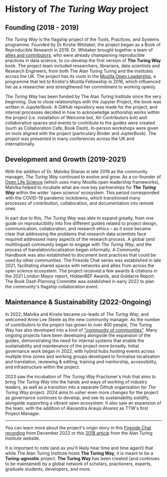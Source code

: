 # History of *The Turing Way* project

## Founding (2018 - 2019)

*The Turing Way* is the flagship project of the Tools, Practices, and Systems programme.
Founded by Dr Kirstie Whitaker, the project began as a Book of Reproducible Research in 2019.
Dr. Whitaker brought together a team of [allies and contributors](https://github.com/the-turing-way/the-turing-way/blob/main/ways_of_working.md#previous-project-members), who were already championing reproducible practices in data science, to co-develop the first version of **The Turing Way** book.
The project team included researchers, librarians, data scientists and Research Engineers, from both The Alan Turing Turing and the institutes across the UK.
The project has its roots in the [Mozilla Open Leadership](https://mozilla.github.io/leadership-training/), a programme that led to Kirstie's Mozilla Fellowship in 2016, which influenced her as a researcher and strengthened her commitment to working openly.

*The Turing Way* has been funded by The Alan Turing Institute since the very beginning.
Due to close relationships with the Jupyter Project, the book was written in JupyterBook.
A GitHub repository was made for the project, and internal processes decided in how to acknowledge authorship works within the project (i.e. installation of Welcome bot, All-Contributors bot) and collaborative spaces and events to contribute to the guides were created (such as Collaboration Cafe, Book Dash).
In-person workshops were given on tools aligned with the project (particulary Binder and JupterBook).
The project was presented in many conferences across the UK and internationally.

## Development and Growth (2019-2021)

With the addition of Dr. Malvika Sharan in late 2019 as the community manager, *The Turing Way* continued to evolve and grow.
As a co-founder of [Open Life Science](https://openlifesci.org/) (which uses many Mozilla open leadership frameworks), Malvika helped to incubate what are now key partnerships for ***The Turing Way*** within the wider 'open science' ecosystem.
This period corresponded with the COVID-19 pandemic lockdowns, which transitioned many processes of contribution, collaboration, and documentation into remote ones.

In part due to this, *The Turing Way* was able to expand greatly, from one guide on reproducibility into five different guides related to project design, communication, collaboration, and research ethics – as it soon became clear that addressing the problems that research data scientists face required addressed many aspects of the research process.
A global (and multilingual) community began to engage with *The Turing Way*, and the process of translation/localisation began informally.
A Community Handbook was also established to document best practices that could be used by other communities.
The Fireside Chat series was established in late 2021, facilitating shared spaces with networks and allies from across the open science ecosystem.
The project received a few awards & citations in the 2021 London Mayor report, HiddenREF Awards, and Goldacre Report.
The Book Dash Planning Committe was established in early 2022 to plan the community's flagship collaboration event.

## Maintenance & Sustainability (2022-Ongoing)

In 2022, Malvika and Kirstie became co-leads of *The Turing Way*, and welcomed Anne Lee Steele as the new community manager.
As the number of contributors to the project has grown to over 400 people, The Turing Way has also developed into a kind of ["community of communities"](https://ben.balter.com/2019/07/18/a-community-of-communities-oscon-2019/).
Many ongoing projects have been developing alongside the expansion of the guides, demonstrating the need for internal systems that enable the sustainability and maintenance of the project more broadly.
Initial governance work began in 2022, with hybrid hubs hosting events across multiple time zones and working groups developed to formalise localisation and translation, reviewing & editing, training and mentorship, accessibility, and infrastructure within the project.

2023 saw the incubation of *The Turing Way* Practioner's Hub that aims to bring *The Turing Way* into the hands and ways of working of industry leaders, as well as a transition into a separate Github organisation for *The Turing Way* project.
2024 aims to usher even more changes for the project as governance continues to develop, and see its sustainability solidify, alongside supporting a vibrant open ecosystem.
It also saw an expansion of the team, with the addition of Alexandra Araujo Alvarez as TTW's first Project Manager.

---

You can learn more about the project's origin story in this [Fireside Chat recording](https://www.youtube.com/watch?v=nuNA3Qa8A-k) from December 2022 or this [2018 article](https://www.turing.ac.uk/research/impact-stories/changing-culture-data-science) from the Alan Turing Institute website.

It is important to note (and as you'll likely hear time and time again!) that while The Alan Turing Institute hosts **The Turing Way**, it is meant to be a **Turing-agnostic** project. **The Turing Way** has been created (and continues to be maintained) by a global network of scholars, practioners, experts, graduate students, developers, and more.
